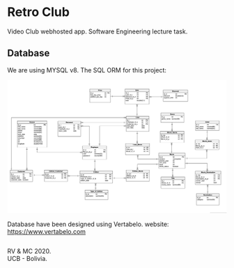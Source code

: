 # Retro Club
Video Club webhosted app.
Software Engineering lecture task.

## Database
We are using MYSQL v8.
The SQL ORM for this project:

![](others/db_pic.png)

Database have been designed using Vertabelo.
website: https://www.vertabelo.com

<footer>
<p style="float:left; width: 20%;">
RV & MC 2020. UCB - Bolivia.
</p>
</footer>